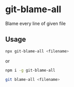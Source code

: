# git-blame-all
Blame every line of given file

## Usage

```bash
npx git-blame-all <filename>
```

or 

```bash
npm i -g git-blame-all

git blame-all <filename>
```
